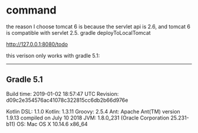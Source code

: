 
# command

the reason I choose tomcat 6 is because the servlet api is 2.6, and tomcat 6 is compatible with servlet 2.5.
gradle deployToLocalTomcat

http://127.0.0.1:8080/todo


this verison only works with gradle 5.1:


------------------------------------------------------------
Gradle 5.1
------------------------------------------------------------

Build time:   2019-01-02 18:57:47 UTC
Revision:     d09c2e354576ac41078c322815cc6db2b66d976e

Kotlin DSL:   1.1.0
Kotlin:       1.3.11
Groovy:       2.5.4
Ant:          Apache Ant(TM) version 1.9.13 compiled on July 10 2018
JVM:          1.8.0_231 (Oracle Corporation 25.231-b11)
OS:           Mac OS X 10.14.6 x86_64
